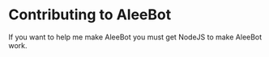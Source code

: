 # Contributing to AleeBot
If you want to help me make AleeBot you must get NodeJS to make AleeBot work.

